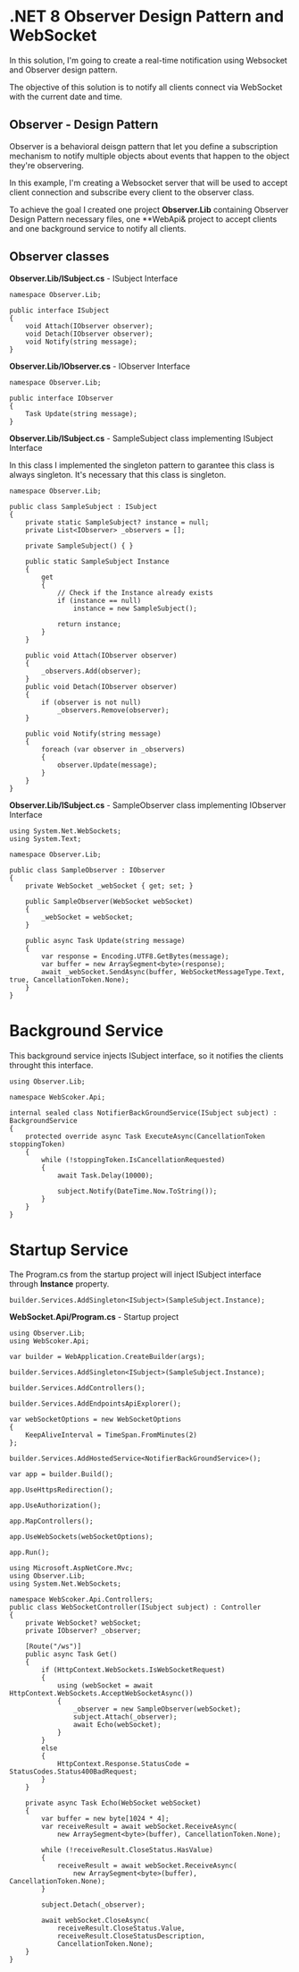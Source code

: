 # .NET 8 Observer Design Pattern and WebSocket

In this solution, I'm going to create a real-time notification using Websocket and Observer design pattern.

The objective of this solution is to notify all clients connect via WebSocket with the current date and time.

## Observer - Design Pattern

Observer is a behavioral deisgn pattern that let you define a subscription mechanism to notify multiple objects about events that happen to the object they're observering.

In this example, I'm creating a Websocket server that will be used to accept client connection and subscribe every client to the observer class. 

To achieve the goal I created one project **Observer.Lib** containing Observer Design Pattern necessary files, one **WebApi& project to accept clients and one background service to notify all clients.


## Observer classes

**__Observer.Lib/ISubject.cs__** - ISubject Interface

```CSharp
namespace Observer.Lib;

public interface ISubject
{
    void Attach(IObserver observer);
    void Detach(IObserver observer);
    void Notify(string message);
}
```

**__Observer.Lib/IObserver.cs__** - IObserver Interface

```CSharp
namespace Observer.Lib;

public interface IObserver
{
    Task Update(string message);
}
```

**__Observer.Lib/ISubject.cs__** - SampleSubject class implementing ISubject Interface

In this class I implemented the singleton pattern to garantee this class is always singleton. It's necessary that this class is singleton.

```CSharp
namespace Observer.Lib;

public class SampleSubject : ISubject
{
    private static SampleSubject? instance = null;
    private List<IObserver> _observers = [];
    
    private SampleSubject() { }

    public static SampleSubject Instance
    {
        get
        {
            // Check if the Instance already exists
            if (instance == null)
                instance = new SampleSubject();

            return instance;
        }
    }

    public void Attach(IObserver observer)
    {
        _observers.Add(observer);
    }
    public void Detach(IObserver observer)
    {
        if (observer is not null)
            _observers.Remove(observer);
    }

    public void Notify(string message)
    {
        foreach (var observer in _observers)
        {
            observer.Update(message);
        }
    }
}
```

**__Observer.Lib/ISubject.cs__** - SampleObserver class implementing IObserver Interface

```CSharp
using System.Net.WebSockets;
using System.Text;

namespace Observer.Lib;

public class SampleObserver : IObserver
{
    private WebSocket _webSocket { get; set; }

    public SampleObserver(WebSocket webSocket)
    {
        _webSocket = webSocket;
    }

    public async Task Update(string message)
    {
        var response = Encoding.UTF8.GetBytes(message);
        var buffer = new ArraySegment<byte>(response);
        await _webSocket.SendAsync(buffer, WebSocketMessageType.Text, true, CancellationToken.None);
    }
}
```

# Background Service

This background service injects ISubject interface, so it notifies the clients throught this interface.

```CSharp
using Observer.Lib;

namespace WebScoker.Api;

internal sealed class NotifierBackGroundService(ISubject subject) : BackgroundService
{
    protected override async Task ExecuteAsync(CancellationToken stoppingToken)
    {
        while (!stoppingToken.IsCancellationRequested)
        {
            await Task.Delay(10000);

            subject.Notify(DateTime.Now.ToString());
        }
    }
}
```

# Startup Service

The Program.cs from the startup project will inject ISubject interface through **Instance** property.

```CSharp
builder.Services.AddSingleton<ISubject>(SampleSubject.Instance);
````

**__WebSocket.Api/Program.cs__** - Startup project

```CSharp
using Observer.Lib;
using WebScoker.Api;

var builder = WebApplication.CreateBuilder(args);

builder.Services.AddSingleton<ISubject>(SampleSubject.Instance);

builder.Services.AddControllers();

builder.Services.AddEndpointsApiExplorer();

var webSocketOptions = new WebSocketOptions
{
    KeepAliveInterval = TimeSpan.FromMinutes(2)
};

builder.Services.AddHostedService<NotifierBackGroundService>();

var app = builder.Build();

app.UseHttpsRedirection();

app.UseAuthorization();

app.MapControllers();

app.UseWebSockets(webSocketOptions);

app.Run();
```

```CSharp
using Microsoft.AspNetCore.Mvc;
using Observer.Lib;
using System.Net.WebSockets;

namespace WebScoker.Api.Controllers;
public class WebSocketController(ISubject subject) : Controller
{
    private WebSocket? webSocket;
    private IObserver? _observer;

    [Route("/ws")]
    public async Task Get()
    {
        if (HttpContext.WebSockets.IsWebSocketRequest)
        {
            using (webSocket = await HttpContext.WebSockets.AcceptWebSocketAsync())
            {
                _observer = new SampleObserver(webSocket);
                subject.Attach(_observer);
                await Echo(webSocket);
            }
        }
        else
        {
            HttpContext.Response.StatusCode = StatusCodes.Status400BadRequest;
        }
    }

    private async Task Echo(WebSocket webSocket)
    {
        var buffer = new byte[1024 * 4];
        var receiveResult = await webSocket.ReceiveAsync(
            new ArraySegment<byte>(buffer), CancellationToken.None);

        while (!receiveResult.CloseStatus.HasValue)
        {
            receiveResult = await webSocket.ReceiveAsync(
                new ArraySegment<byte>(buffer), CancellationToken.None);
        }

        subject.Detach(_observer);

        await webSocket.CloseAsync(
            receiveResult.CloseStatus.Value,
            receiveResult.CloseStatusDescription,
            CancellationToken.None);
    }
}
```